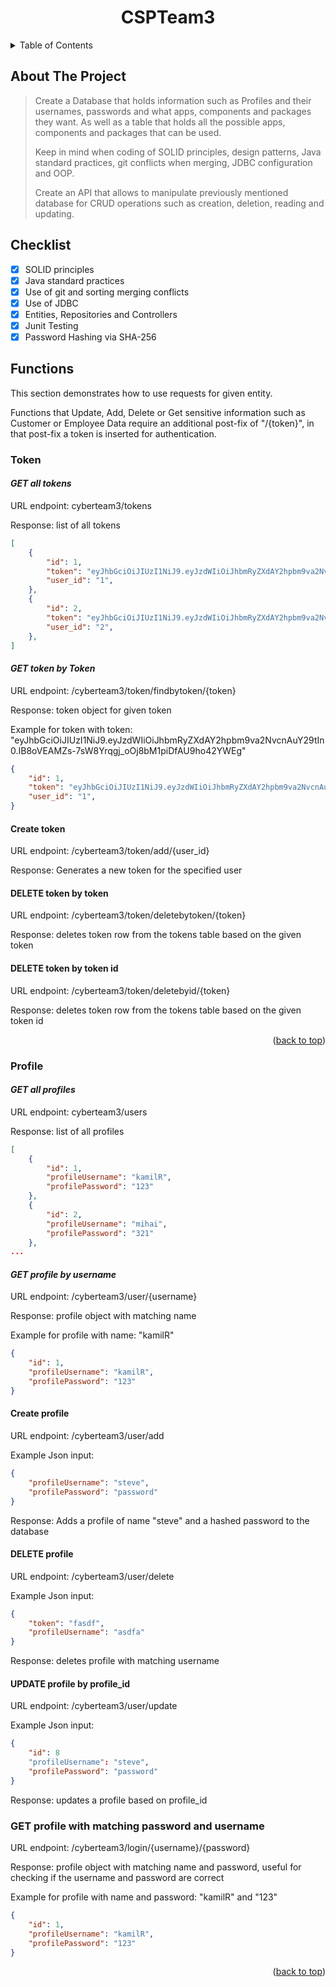 <div id="top"></div>
<div align="center">
    <h1 align= "center">CSPTeam3</h1>
</div>
<details>
  <summary>Table of Contents</summary>
  <ol>
    <li>
      <a href="#about-the-project">About The Project</a>
    </li>
    <li><a href="#checklist">Checklist</a></li>
    <li>
      <a href="#Entities">Entities</a>
	    <ul>
        <li><a href="#token">Token</a></li>
      </ul>
      <ul>
        <li><a href="#profile">Track</a></li>
      </ul>
	    <ul>
        <li><a href="#profileitem">Customer</a></li>
      </ul>
    </li>
      <li><a href="#tools-and-Frameworks">Tools and Frameworks</a></li>
	<li><a href="#credits-and-contact">Credits and Contact</a></li>
	  <li><a href="#license">License</a></li>
  </ol>
</details>

## About The Project

>Create a Database that holds information such as Profiles and their usernames, passwords and what apps, components and packages they want. As well as a table that holds all the possible apps, components and packages that can be used.
>
>Keep in mind when coding of SOLID principles, design patterns, Java standard practices, git conflicts when merging, JDBC configuration and OOP. 
>
>Create an API that allows to manipulate previously mentioned database for CRUD operations such as creation, deletion, reading and updating.

## Checklist

- [x] SOLID principles
- [x] Java standard practices
- [x] Use of git and sorting merging conflicts
- [x] Use of JDBC
- [x] Entities, Repositories and Controllers
- [x] Junit Testing
- [x] Password Hashing via SHA-256

## Functions

This section demonstrates how to use requests for given entity. 

Functions that Update, Add, Delete or Get sensitive information such as Customer or Employee Data require an additional post-fix of "/{token}", in that post-fix a token is inserted for authentication.

### **Token**

#### *GET all tokens*

URL endpoint: cyberteam3/tokens

Response: list of all tokens 

```json
[
    {
        "id": 1,
        "token": "eyJhbGciOiJIUzI1NiJ9.eyJzdWIiOiJhbmRyZXdAY2hpbm9va2NvcnAuY29tIn0.IB8oVEAMZs-7sW8Yrqgj_oOj8bM1piDfAU9ho42YWEg",
        "user_id": "1",
    },
    {
        "id": 2,
        "token": "eyJhbGciOiJIUzI1NiJ9.eyJzdWIiOiJhbmRyZXdAY2hpbm9va2NvcnAuY29tIn0.IB8oVEAMZs-7sW8Yrqgj_oOj8bM1piDfAU9ho42YWEg",
        "user_id": "2",
    },
]
```

#### *GET token by Token*

URL endpoint: /cyberteam3/token/findbytoken/{token}

Response: token object for given token

Example for token with token: "eyJhbGciOiJIUzI1NiJ9.eyJzdWIiOiJhbmRyZXdAY2hpbm9va2NvcnAuY29tIn0.IB8oVEAMZs-7sW8Yrqgj_oOj8bM1piDfAU9ho42YWEg"

```json
{
    "id": 1,
    "token": "eyJhbGciOiJIUzI1NiJ9.eyJzdWIiOiJhbmRyZXdAY2hpbm9va2NvcnAuY29tIn0.IB8oVEAMZs-7sW8Yrqgj_oOj8bM1piDfAU9ho42YWEg",
    "user_id": "1",
}
```

#### Create token

URL endpoint: /cyberteam3/token/add/{user_id}

Response: Generates a new token for the specified user


#### DELETE token by token

URL endpoint: /cyberteam3/token/deletebytoken/{token}

Response: deletes token row from the tokens table based on the given token

#### DELETE token by token id

URL endpoint: /cyberteam3/token/deletebyid/{token}

Response: deletes token row from the tokens table based on the given token id

<p align="right">(<a href="#top">back to top</a>)</p>

### **Profile**

#### *GET all profiles*

URL endpoint: cyberteam3/users

Response: list of all profiles

```json
[
    {
        "id": 1,
        "profileUsername": "kamilR",
        "profilePassword": "123"
    },
    {
        "id": 2,
        "profileUsername": "mihai",
        "profilePassword": "321"
    },
...
```

#### *GET profile by username*

URL endpoint: /cyberteam3/user/{username}

Response: profile object with matching name

Example for profile with name: "kamilR"

```json
{
    "id": 1,
    "profileUsername": "kamilR",
    "profilePassword": "123"
}
```

#### Create profile

URL endpoint: /cyberteam3/user/add

Example Json input:

```json
{
    "profileUsername": "steve",
    "profilePassword": "password"
}
```

Response: Adds a profile of name "steve" and a hashed password to the database


#### DELETE profile

URL endpoint: /cyberteam3/user/delete

Example Json input:

```json
{
    "token": "fasdf",
    "profileUsername": "asdfa"
}
```

Response: deletes profile with matching username

#### UPDATE profile by profile_id

URL endpoint: /cyberteam3/user/update

Example Json input:

```json
{
    "id": 8
    "profileUsername": "steve",
    "profilePassword": "password"
}
```
Response: updates a profile based on profile_id

### GET profile with matching password and username

URL endpoint: /cyberteam3/login/{username}/{password}

Response: profile object with matching name and password, useful for checking if the username and password are correct

Example for profile with name and password: "kamilR" and "123"

```json
{
    "id": 1,
    "profileUsername": "kamilR",
    "profilePassword": "123"
}
```

<p align="right">(<a href="#top">back to top</a>)</p>
